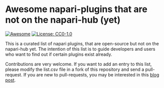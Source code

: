 # Awesome napari-plugins that are not on the napari-hub (yet)
[![Awesome](https://cdn.rawgit.com/sindresorhus/awesome/d7305f38d29fed78fa85652e3a63e154dd8e8829/media/badge.svg)](https://github.com/sindresorhus/awesome)
[![License: CC0-1.0](https://img.shields.io/badge/license-CC0--1.0-lightgrey)](https://creativecommons.org/publicdomain/zero/1.0/)

This is a curated list of napari plugins, that are open-source but not on the napari-hub yet. The intention of this list is to guide developers and users who want to find out if certain plugins exist already.

Contributions are very welcome. If you want to add an entry to this list, please modify the list.csv file in a fork of this repository and send a pull-request. If you are new to pull-requests, you may be interested in this [blog post](https://focalplane.biologists.com/2021/09/04/collaborative-bio-image-analysis-script-editing-with-git/).
